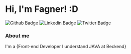 # Hi, I'm Fagner! :D

[![Github Badge](https://img.shields.io/badge/-Github-000?style=flat-square&logo=Github&logoColor=white&link=https://github.com/Ediigas)](https://github.com/Ediigas)
[![Linkedin Badge](https://img.shields.io/badge/-LinkedIn-blue?style=flat-square&logo=Linkedin&logoColor=white&link=https://www.linkedin.com/in/douglas-silva-926345147/)](https://www.linkedin.com/in/douglas-silva-926345147/)
[![Twitter Badge](https://img.shields.io/badge/-Twitter-1ca0f1?style=flat-square&labelColor=1ca0f1&logo=twitter&logoColor=white&link=https://twitter.com/Ediigas1)](https://twitter.com/Ediigas1)


### About me
I'm a {Front-end Developer I understand JAVA at Beckend} 

